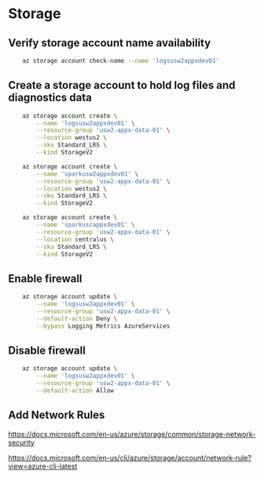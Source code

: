 # Storage

## Verify storage account name availability

```bash
    az storage account check-name --name 'logsusw2appxdev01'
```

## Create a storage account to hold log files and diagnostics data

```bash
    az storage account create \
        --name 'logsusw2appxdev01' \
        --resource-group 'usw2-appx-data-01' \
        --location westus2 \
        --sku Standard_LRS \
        --kind StorageV2
```

```bash
    az storage account create \
        --name 'sparkusw2appxdev01' \
        --resource-group 'usw2-appx-data-01' \
        --location westus2 \
        --sku Standard_LRS \
        --kind StorageV2
```

```bash
    az storage account create \
        --name 'sparkuscappxdev01' \
        --resource-group 'usw2-appx-data-01' \
        --location centralus \
        --sku Standard_LRS \
        --kind StorageV2
```

## Enable firewall

```bash
    az storage account update \
        --name 'logsusw2appxdev01' \
        --resource-group 'usw2-appx-data-01' \
        --default-action Deny \
        --bypass Logging Metrics AzureServices
```

## Disable firewall

```bash
    az storage account update \
        --name 'logsusw2appxdev01' \
        --resource-group 'usw2-appx-data-01' \
        --default-action Allow
```

## Add Network Rules

https://docs.microsoft.com/en-us/azure/storage/common/storage-network-security

https://docs.microsoft.com/en-us/cli/azure/storage/account/network-rule?view=azure-cli-latest
